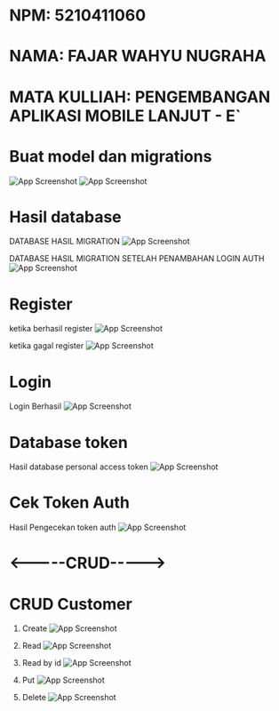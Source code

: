 <div>

# NPM: 5210411060

# NAMA: FAJAR WAHYU NUGRAHA

# MATA KULLIAH: PENGEMBANGAN APLIKASI MOBILE LANJUT - E`

</div>

# Buat model dan migrations

![App Screenshot](https://github.com/Valorun24/tugas3-paml/blob/main/img/model.jpg)
![App Screenshot](https://github.com/Valorun24/tugas3-paml/blob/main/img/migrate.jpg)

# Hasil database

DATABASE HASIL MIGRATION
![App Screenshot](https://github.com/Valorun24/tugas3-paml/blob/main/img/desaindb.jpg)

DATABASE HASIL MIGRATION SETELAH PENAMBAHAN LOGIN AUTH
![App Screenshot](https://github.com/Valorun24/tugas3-paml/blob/main/img/authdb.jpg)

# Register

ketika berhasil register
![App Screenshot](https://github.com/Valorun24/tugas3-paml/blob/main/img/registersukses.jpg)

ketika gagal register
![App Screenshot](https://github.com/Valorun24/tugas3-paml/blob/main/img/registerfailed.jpg)

# Login

Login Berhasil
![App Screenshot](https://github.com/Valorun24/tugas3-paml/blob/main/img/login.jpg)

# Database token

Hasil database personal access token
![App Screenshot](https://github.com/Valorun24/tugas3-paml/blob/main/img/personal.jpg)

# Cek Token Auth

Hasil Pengecekan token auth
![App Screenshot](https://github.com/Valorun24/tugas3-paml/blob/main/img/token.jpg)

# <-----CRUD----->

# CRUD Customer

1. Create
   ![App Screenshot](https://github.com/Valorun24/tugas3-paml/blob/main/img/cuspost.jpg)

2. Read
   ![App Screenshot](https://github.com/Valorun24/tugas3-paml/blob/main/img/cusget.jpg)

3. Read by id
   ![App Screenshot](https://github.com/Valorun24/tugas3-paml/blob/main/img/cusgetid.jpg)

4. Put
   ![App Screenshot](https://github.com/Valorun24/tugas3-paml/blob/main/img/cusput.jpg)

5. Delete
   ![App Screenshot](https://github.com/Valorun24/tugas3-paml/blob/main/img/cusdel.jpg)

<div>
